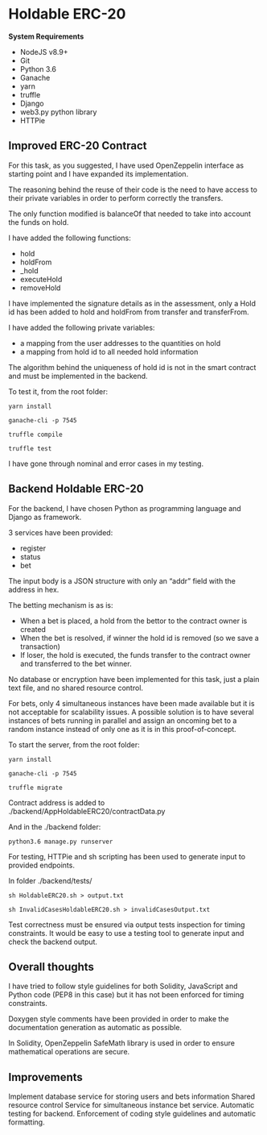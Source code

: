 # Holdable ERC-20

**System Requirements**

- NodeJS v8.9+
- Git
- Python 3.6
- Ganache
- yarn
- truffle
- Django
- web3.py python library
- HTTPie

## Improved ERC-20 Contract ##
For this task, as you suggested, I have used OpenZeppelin interface as starting point and I have expanded its implementation. 

The reasoning behind the reuse of their code is the need to have access to their private variables in order to perform correctly the transfers. 

The only function modified is balanceOf that needed to take into account the funds on hold. 

I have added the following functions:                                                           
- hold                                                                                          
- holdFrom                                                                                      
- _hold                                                                                         
- executeHold                                                                                   
- removeHold 
                                                                                                                                                          
I have implemented the signature details as in the assessment, only a Hold id has been added to hold and holdFrom from transfer and transferFrom. 

I have added the following private variables:
- a mapping from the user addresses to the quantities on hold
- a mapping from hold id to all needed hold information

The algorithm behind the uniqueness of hold id is not in the smart contract and must be implemented in the backend.

To test it, from the root folder: 

`yarn install` 

`ganache-cli -p 7545` 

`truffle compile` 

`truffle test`

I have gone through nominal and error cases in my testing.


## Backend Holdable ERC-20 ##
For the backend, I have chosen Python as programming language and Django as framework.

3 services have been provided:

- register
- status
- bet

The input body is a JSON structure with only an “addr” field with the address in hex.

The betting mechanism is as is:
- When a bet is placed, a hold from the bettor to the contract owner is created
- When the bet is resolved, if winner the hold id is removed (so we save a transaction)
- If loser, the hold is executed, the funds transfer to the contract owner and transferred to the bet winner.


No database or encryption have been implemented for this task, just a plain text file, and no shared resource control. 

For bets, only 4 simultaneous instances have been made available but it is not acceptable for scalability issues. A possible solution is to have several instances of bets running in parallel and assign an oncoming bet to a random instance instead of only one as it is in this proof-of-concept.

To start the server, from the root folder: 

`yarn install` 

`ganache-cli -p 7545`

`truffle migrate`

Contract address is added to ./backend/AppHoldableERC20/contractData.py

And in the ./backend folder: 

`python3.6 manage.py runserver` 

For testing, HTTPie and sh scripting has been used to generate input to provided endpoints. 

In folder ./backend/tests/ 

`sh HoldableERC20.sh > output.txt` 

`sh InvalidCasesHoldableERC20.sh > invalidCasesOutput.txt` 

Test correctness must be ensured via output tests inspection for timing constraints. It would be easy to use a testing tool to generate input and check the backend output.

## Overall thoughts ##
I have tried to follow style guidelines for both Solidity, JavaScript and Python code (PEP8 in this case) but it has not been enforced for timing constraints. 

Doxygen style comments have been provided in order to make the documentation generation as automatic as possible.

In Solidity, OpenZeppelin SafeMath library is used in order to ensure mathematical operations are secure.


## Improvements ##
Implement database service for storing users and bets information
Shared resource control
Service for simultaneous instance bet service.
Automatic testing for backend.
Enforcement of coding style guidelines and automatic formatting.